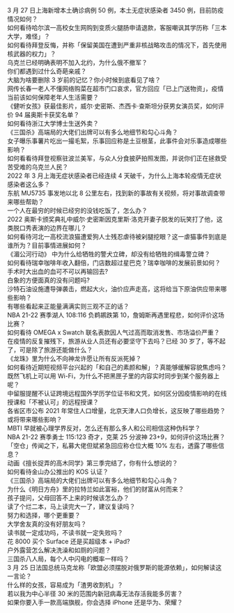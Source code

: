 3 月 27 日上海新增本土确诊病例 50 例，本土无症状感染者 3450 例，目前防疫情况如何？  
如何看待哈尔滨一高校女生网购到变质火腿肠申请退款，客服嘲讽其学历称「三本大学，难怪」？  
如何看待拜登反悔，并称「保留美国在遭到严重非核战略攻击的情况下，首先使用核武器的权力」？  
乌克兰已经明确表明不加入北约，为什么俄不撤军？  
你们都遇到过什么奇葩亲戚？  
大脑为啥要删除 3 岁前的记忆？你小时候到底看见了啥？  
网传长春一老人不懂网络购菜在超市门口哀求，官方回应「已上门送物资」，疫情当前该如何保障老年人生活需要？  
《健听女孩》获最佳影片，威尔·史密斯、杰西卡·查斯坦分获男女演员奖，如何评价 94 届奥斯卡获奖名单？  
如何看待浙江大学博士生送外卖？  
《三国杀》高端局的大佬们出牌可以有多么地细节和勾心斗角？  
女子曝乐事薯片吃出一撮毛絮，乐事回应称是土豆根茎，此事件会对乐事造成哪些影响？  
如何看看待拜登视察驻波兰美军，与众人分食披萨拍照发图，并说你们正在拯救受苦受难的乌克兰人民？  
2022 年 3 月上海无症状感染者已经连续 4 天破千，为什么上海本轮疫情无症状感染者这么多？  
东航 MU5735 事发地以北 8 公里左右，找到新的事故有关视频，将对事故调查带来哪些帮助？  
一个人在最穷的时候已经穷的没钱吃饭了，怎么办？  
2022 奥斯卡颁奖典礼中威尔·史密斯因克里斯·洛克开妻子脱发的玩笑打了他，这类脱口秀表演的边界在哪儿？  
如何看待河北一高校流浪猫遭爱狗人士残忍虐待被剁腿挖眼？这一虐猫事件到底是谁所为？目前事情进展如何？  
《湄公河行动》 中为什么给牺牲的警犬立碑，却没有给牺牲的缉毒警立碑？  
如何看待瑞幸咖啡年收入翻倍，门店数超过星巴克？瑞幸咖啡的发展前景如何？  
手术时大出血的血可不可以再输回去?  
白象的方便面真的没有问题吗?  
沙特石油设施遭导弹袭击，燃起大火，油价应声走高，这将给当下原油供应带来哪些影响？  
有哪些看起来正能量满满实则三观不正的话？  
NBA 21-22 赛季湖人 108:116 负鹈鹕跌第 10，詹姆斯再遇里程悲，如何评价这场比赛？  
如何看待 OMEGA x Swatch 联名表款因人气过高而取消发售、市场溢价严重？  
在疫情的反复摧残下，旅游从业人员还有必要坚守下去吗？已经 30 岁了，等不起了，可是除了旅游还能做什么？  
《龙珠》里为什么不向神龙许愿让所有反派死掉？  
如何看待近期短视频平台兴起的「和自己的素颜和解」？真能够缓解容貌焦虑吗？  
既然飞机上可以用 Wi-Fi，为什么不把黑匣子里的内容实时同步到某个服务器上呢？  
中留服提醒不认证跨境远程国外学历学位证书和文凭，如何区分因疫情影响的在线授课和「不被认可」的远程授课？  
各省区市公布 2021 年常住人口增量，北京天津人口负增长，这反映了哪些趋势？或将带来哪些影响？  
MBTI 早就被心理学界反对，怎么还有那么多人和公司相信这种伪科学？  
NBA 21-22 赛季勇士 115:123 奇才，克莱 25 分波神 23+9，如何评价这场比赛？  
「空仓」传闻之下，私募大佬但斌紧急回应称仓位大概 10% 左右，透露了哪些信息？  
动画《擅长捉弄的高木同学》第三季完结了，你有什么想说的？  
如何看待金山办公推出的 KOS 认证？  
《三国杀》高端局的大佬们出牌可以有多么地细节和勾心斗角？  
为什么《明日方舟》里的拉特兰如此富裕，他们的财富从何而来？  
孩子提问，父母回答不上来的时候该怎么办？  
读了个烂二本，马上读完大一了，建议复读吗？  
努力和选择，哪个更重要？  
大学舍友真的没有好朋友吗？  
读书就一定成功吗，不读书就一定失败吗？  
花 8000 买个 Surface 还是买超级本 + iPad?  
户外露营怎么解决洗澡和如厕的问题？  
三国杀八人局，每个人中闪电的概率一样吗？  
3 月 25 日法国总统马克龙称「欧盟必须摆脱对俄罗斯的能源依赖」，如何解读这一言论？  
什么样的女孩，容易成为「渣男收割机」？  
若以我为中心半径 30 米的范围内新冠病毒无法存活我能多厉害？  
如果你要入手一款高端旗舰，你会选择 iPhone 还是华为、荣耀？  
